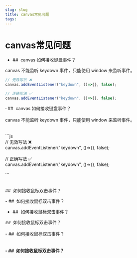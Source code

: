 ```yaml
---
slug: slug
title: canvas常见问题
tags: 
---
```


# canvas常见问题
- ​##  canvas 如何接收键盘事件？

canvas 不能监听 keydown 事件，只能使用 window 来监听事件。


```js
// 无效写法 ❌
canvas.addEventListener("keydown", ()=>{}, false);

// 正确写法 ✅
canvas.addEventListener("keydown", ()=>{}, false);

```

<div><span style="font-family: &quot;segoe ui&quot;, &quot;system ui&quot;, sans-serif; font-size: 14px;">- ​</span>##&nbsp; canvas 如何接收键盘事件？</div><div><span><b><br></b></span></div><div><span>canvas 不能监听 keydown 事件，只能使用 window 来监听事件。</span></div><div><span><br></span></div><div><br></div><div><span>```js</span></div><div><span>// 无效写法 ❌</span></div><div><span><span>canvas.addEventListener("keydown", ()=&gt;{}, false);<br></span></span></div><div><span><span><br></span></span></div><div><span><span><span>// 正确写法 ✅<br></span><div>canvas.addEventListener("keydown", ()=&gt;{}, false);<br></div><span></span><br></span></span></div><div><span>```</span></div>


<br/>


​##  如何接收鼠标双击事件？

​- ​##  如何接收鼠标双击事件？


- ​##  如何接收鼠标双击事件？

<div><span style="font-family: &quot;segoe ui&quot;, &quot;system ui&quot;, sans-serif; font-size: 14px;">​##&nbsp;&nbsp;</span><span>如何接收鼠标双击事件？</span></div><div><span><br></span></div><div><span><span>​- ​## &nbsp;如何接收鼠标双击事件？<br></span><span></span><br></span></div><div><span><br></span></div><div><span><b>- ​## &nbsp;如何接收鼠标双击事件？</b></span><span><br></span></div>